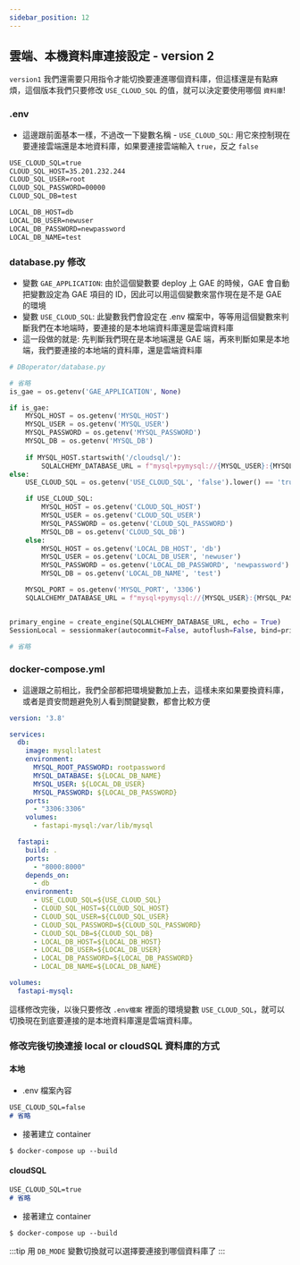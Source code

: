 ```yaml
---
sidebar_position: 12
---
```


## 雲端、本機資料庫連接設定 - version 2

`version1` 我們還需要只用指令才能切換要連進哪個資料庫，但這樣還是有點麻煩，這個版本我們只要修改 `USE_CLOUD_SQL` 的值，就可以決定要使用哪個 `資料庫`!


### .env

* 這邊跟前面基本一樣，不過改一下變數名稱 - `USE_CLOUD_SQL`: 用它來控制現在要連接雲端還是本地資料庫，如果要連接雲端輸入 `true`，反之 `false`

```md
USE_CLOUD_SQL=true
CLOUD_SQL_HOST=35.201.232.244
CLOUD_SQL_USER=root
CLOUD_SQL_PASSWORD=00000
CLOUD_SQL_DB=test

LOCAL_DB_HOST=db
LOCAL_DB_USER=newuser
LOCAL_DB_PASSWORD=newpassword
LOCAL_DB_NAME=test
```

### database.py 修改

* 變數 `GAE_APPLICATION`: 由於這個變數要 deploy 上 GAE 的時候，GAE 會自動把變數設定為 GAE 項目的 ID，因此可以用這個變數來當作現在是不是 GAE 的環境
* 變數 `USE_CLOUD_SQL`: 此變數我們會設定在 .env 檔案中，等等用這個變數來判斷我們在本地端時，要連接的是本地端資料庫還是雲端資料庫
* 這一段做的就是: 先判斷我們現在是本地端還是 GAE 端，再來判斷如果是本地端，我們要連接的本地端的資料庫，還是雲端資料庫

```py
# DBoperator/database.py

# 省略
is_gae = os.getenv('GAE_APPLICATION', None)

if is_gae:
    MYSQL_HOST = os.getenv('MYSQL_HOST')
    MYSQL_USER = os.getenv('MYSQL_USER')
    MYSQL_PASSWORD = os.getenv('MYSQL_PASSWORD')
    MYSQL_DB = os.getenv('MYSQL_DB')
    
    if MYSQL_HOST.startswith('/cloudsql/'):
        SQLALCHEMY_DATABASE_URL = f"mysql+pymysql://{MYSQL_USER}:{MYSQL_PASSWORD}@/{MYSQL_DB}?unix_socket={MYSQL_HOST}"  
else:
    USE_CLOUD_SQL = os.getenv('USE_CLOUD_SQL', 'false').lower() == 'true'

    if USE_CLOUD_SQL:
        MYSQL_HOST = os.getenv('CLOUD_SQL_HOST')
        MYSQL_USER = os.getenv('CLOUD_SQL_USER')
        MYSQL_PASSWORD = os.getenv('CLOUD_SQL_PASSWORD')
        MYSQL_DB = os.getenv('CLOUD_SQL_DB')
    else:
        MYSQL_HOST = os.getenv('LOCAL_DB_HOST', 'db')
        MYSQL_USER = os.getenv('LOCAL_DB_USER', 'newuser')
        MYSQL_PASSWORD = os.getenv('LOCAL_DB_PASSWORD', 'newpassword')
        MYSQL_DB = os.getenv('LOCAL_DB_NAME', 'test')

    MYSQL_PORT = os.getenv('MYSQL_PORT', '3306')
    SQLALCHEMY_DATABASE_URL = f"mysql+pymysql://{MYSQL_USER}:{MYSQL_PASSWORD}@{MYSQL_HOST}:{MYSQL_PORT}/{MYSQL_DB}"            


primary_engine = create_engine(SQLALCHEMY_DATABASE_URL, echo = True)
SessionLocal = sessionmaker(autocommit=False, autoflush=False, bind=primary_engine)

# 省略
```


### docker-compose.yml

* 這邊跟之前相比，我們全部都把環境變數加上去，這樣未來如果要換資料庫，或者是資安問題避免別人看到關鍵變數，都會比較方便

```yml
version: '3.8'

services:
  db:
    image: mysql:latest
    environment:
      MYSQL_ROOT_PASSWORD: rootpassword
      MYSQL_DATABASE: ${LOCAL_DB_NAME}
      MYSQL_USER: ${LOCAL_DB_USER}
      MYSQL_PASSWORD: ${LOCAL_DB_PASSWORD}
    ports:
      - "3306:3306"
    volumes:
      - fastapi-mysql:/var/lib/mysql

  fastapi:
    build: .
    ports:
      - "8000:8000"
    depends_on:
      - db
    environment:
      - USE_CLOUD_SQL=${USE_CLOUD_SQL}
      - CLOUD_SQL_HOST=${CLOUD_SQL_HOST}
      - CLOUD_SQL_USER=${CLOUD_SQL_USER}
      - CLOUD_SQL_PASSWORD=${CLOUD_SQL_PASSWORD}
      - CLOUD_SQL_DB=${CLOUD_SQL_DB}
      - LOCAL_DB_HOST=${LOCAL_DB_HOST}
      - LOCAL_DB_USER=${LOCAL_DB_USER}
      - LOCAL_DB_PASSWORD=${LOCAL_DB_PASSWORD}
      - LOCAL_DB_NAME=${LOCAL_DB_NAME}

volumes:
  fastapi-mysql:
```

這樣修改完後，以後只要修改 `.env檔案` 裡面的環境變數 `USE_CLOUD_SQL`，就可以切換現在到底要連接的是本地資料庫還是雲端資料庫。  
    



### 修改完後切換連接 local or cloudSQL 資料庫的方式

#### 本地

* .env 檔案內容

```md
USE_CLOUD_SQL=false
# 省略
```

* 接著建立 container
```shell
$ docker-compose up --build
```

#### cloudSQL


```md
USE_CLOUD_SQL=true
# 省略
```
* 接著建立 container
```shell
$ docker-compose up --build
```

:::tip
用 `DB_MODE` 變數切換就可以選擇要連接到哪個資料庫了
:::